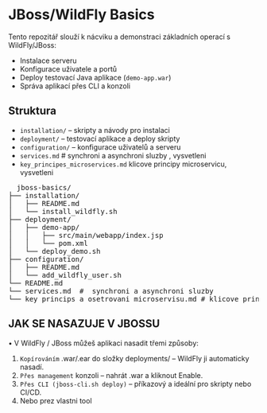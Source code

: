 # JBoss/WildFly Basics

Tento repozitář slouží k nácviku a demonstraci základních operací s WildFly/JBoss:

- Instalace serveru
- Konfigurace uživatele a portů
- Deploy testovací Java aplikace (`demo-app.war`)
- Správa aplikací přes CLI a konzoli

## Struktura

- `installation/` – skripty a návody pro instalaci
- `deployment/` – testovací aplikace a deploy skripty
- `configuration/` – konfigurace uživatelů a serveru
- `services.md`  #  synchroni a asynchroni sluzby , vysvetleni
- `key_principes_microservices.md`  klicove principy microservicu, vysvetleni

<pre>
  jboss-basics/
├── installation/
│   ├── README.md
│   └── install_wildfly.sh
├── deployment/
│   ├── demo-app/
│   │   ├── src/main/webapp/index.jsp
│   │   └── pom.xml
│   └── deploy_demo.sh
├── configuration/
│   ├── README.md
│   └── add_wildfly_user.sh
└── README.md
└── services.md  #  synchroni a asynchroni sluzby
└── key_princips_a_osetrovani microservisu.md # klicove principy a osetrovani microservicu
</pre>

## JAK SE NASAZUJE V JBOSSU

•	V WildFly / JBoss můžeš aplikaci nasadit třemi způsoby:
1.	`Kopírováním` .war/.ear do složky deployments/ – WildFly ji automaticky nasadí.
2.	`Přes management` konzoli – nahrát .war a kliknout Enable.
3.	`Přes CLI (jboss-cli.sh deploy)` – příkazový  a ideální pro skripty nebo CI/CD.
4.	Nebo prez vlastni tool














